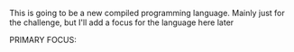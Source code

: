 This is going to be a new compiled programming language.
Mainly just for the challenge, but I'll add a focus for the language here later

PRIMARY FOCUS: 